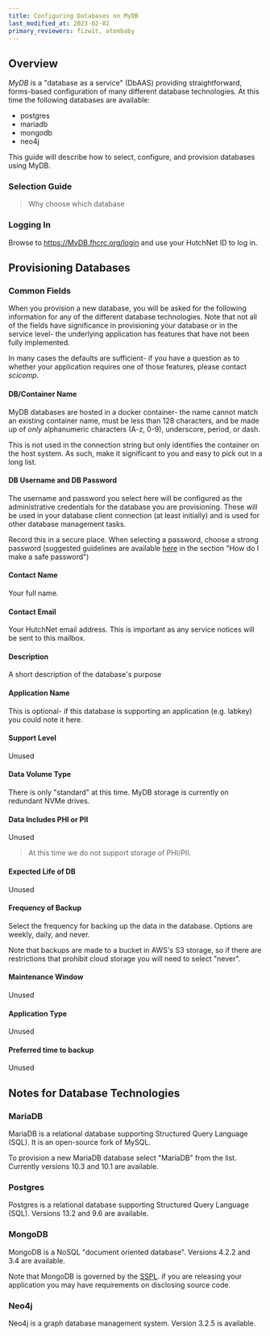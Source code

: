 ```yaml
---
title: Configuring Databases on MyDB
last_modified_at: 2023-02-02
primary_reviewers: fizwit, atombaby
---
```


## Overview

_MyDB_ is a "database as a service" (DbAAS) providing straightforward, forms-based configuration of many different database technologies.  At this time the following databases are available:

 - postgres
 - mariadb
 - mongodb
 - neo4j

This guide will describe how to select, configure, and provision databases using MyDB.

### Selection Guide

> Why choose which database

### Logging In

Browse to https://MyDB.fhcrc.org/login and use your HutchNet ID to log in.

## Provisioning Databases

### Common Fields

When you provision a new database, you will be asked for the following information for any of the different database technologies.  Note that not all of the fields have significance in provisioning your database or in the service level- the underlying application has features that have not been fully implemented.

In many cases the defaults are sufficient- if you have a question as to whether your application requires one of those features, please contact _scicomp_.

#### DB/Container Name

MyDB databases are hosted in a docker container- the name cannot match an existing container name, must be less than 128 characters, and be made up of _only_ alphanumeric characters (A-z, 0-9), underscore, period, or dash.

This is not used in the connection string but only identifies the container on the host system. As such, make it significant to you and easy to pick out in a long list.

#### DB Username and DB Password

The username and password you select here will be configured as the administrative credentials for the database you are provisioning.  These will be used in your database client connection (at least initially) and is used for other database management tasks.

Record this in a secure place.  When selecting a password, choose a strong password (suggested guidelines are available [here](https://centernet.fredhutch.org/cn/u/center-it/my-apps/my-apps-faqs.html) in the section "How do I make a safe password")

#### Contact Name

Your full name.

#### Contact Email

Your HutchNet email address.  This is important as any service notices will be sent to this mailbox.

#### Description

A short description of the database's purpose

#### Application Name

This is optional- if this database is supporting an application (e.g. labkey) you could note it here.

#### Support Level

Unused

#### Data Volume Type

There is only "standard" at this time.  MyDB storage is currently on redundant NVMe drives.

#### Data Includes PHI or PII

Unused

> At this time we do not support storage of PHI/PII.

#### Expected Life of DB

Unused

#### Frequency of Backup

Select the frequency for backing up the data in the database. Options are weekly, daily, and never.

Note that backups are made to a bucket in AWS's S3 storage, so if there are restrictions that prohibit cloud storage you will need to select "never".

#### Maintenance Window

Unused

#### Application Type

Unused

#### Preferred time to backup

Unused

## Notes for Database Technologies

### MariaDB

MariaDB is a relational database supporting Structured Query Language (SQL).  It is an open-source fork of MySQL.

To provision a new MariaDB database select "MariaDB" from the list.  Currently versions 10.3 and 10.1 are available.

### Postgres

Postgres is a relational database supporting Structured Query Language (SQL).  Versions 13.2 and 9.6 are available.

### MongoDB

MongoDB is a NoSQL "document oriented database".  Versions 4.2.2 and 3.4 are available.

Note that MongoDB is governed by the [SSPL](https://en.wikipedia.org/wiki/Server_Side_Public_License).  if you are releasing your application you may have requirements on disclosing source code.

### Neo4j

Neo4j is a graph database management system.  Version 3.2.5 is available.
